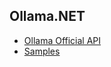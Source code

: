 ## Ollama.NET

- [Ollama Official API](https://github.com/ollama/ollama/blob/main/docs/api.md)
- [Samples](https://github.com/shuaihuadu/Ollama.NET/tree/main/samples)

